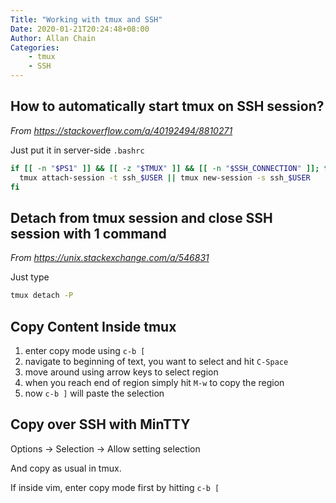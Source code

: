 ```yaml
---
Title: "Working with tmux and SSH"
Date: 2020-01-21T20:24:48+08:00
Author: Allan Chain
Categories:
    - tmux
    - SSH
---
```


## How to automatically start tmux on SSH session?

*From <https://stackoverflow.com/a/40192494/8810271>*

Just put it in server-side `.bashrc`

```bash
if [[ -n "$PS1" ]] && [[ -z "$TMUX" ]] && [[ -n "$SSH_CONNECTION" ]]; then
  tmux attach-session -t ssh_$USER || tmux new-session -s ssh_$USER
fi
```

## Detach from tmux session and close SSH session with 1 command

*From <https://unix.stackexchange.com/a/546831>*

Just type 

```bash
tmux detach -P
```

## Copy Content Inside tmux

1. enter copy mode using `c-b [`
2. navigate to beginning of text, you want to select and hit `C-Space`
3. move around using arrow keys to select region
4. when you reach end of region simply hit `M-w` to copy the region
5. now `c-b ]` will paste the selection

## Copy over SSH with MinTTY

Options &rarr; Selection &rarr; Allow setting selection

And copy as usual in tmux.

If inside vim, enter copy mode first by hitting `c-b [ `